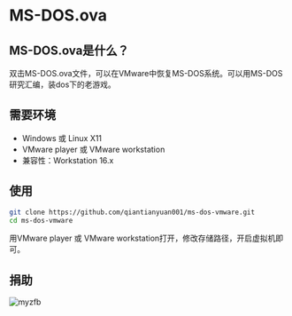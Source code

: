 # MS-DOS.ova

## MS-DOS.ova是什么？
双击MS-DOS.ova文件，可以在VMware中恢复MS-DOS系统。可以用MS-DOS研究汇编，装dos下的老游戏。

## 需要环境
+ Windows 或 Linux X11
+ VMware player 或 VMware workstation
+ 兼容性：Workstation 16.x

## 使用
```bash
git clone https://github.com/qiantianyuan001/ms-dos-vmware.git
cd ms-dos-vmware
```
用VMware player 或 VMware workstation打开，修改存储路径，开启虚拟机即可。

## 捐助
![myzfb](https://github.com/qiantianyuan001/donate/blob/master/images/myzfb-large.png)